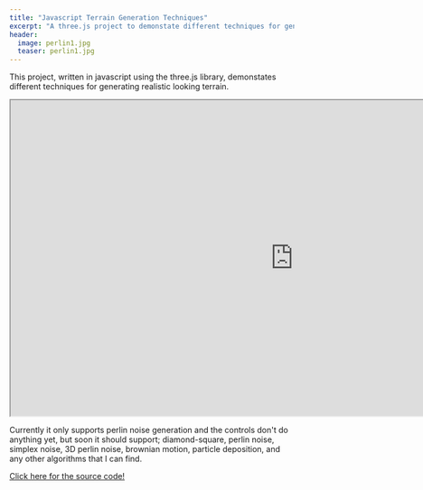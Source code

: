 ```yaml
---
title: "Javascript Terrain Generation Techniques"
excerpt: "A three.js project to demonstate different techniques for generating realistic terrain."
header:
  image: perlin1.jpg
  teaser: perlin1.jpg
---
```


This project, written in javascript using the three.js library, demonstates different techniques for generating realistic looking terrain. 

<iframe src="http://sammurphy.no-ip.info/demos/terrain/js/" marginwidth="0" marginheight="0" scrolling="no" height="560" width="1000"></iframe>

Currently it only supports perlin noise generation and the controls don't do anything yet, but soon it should support; diamond-square, perlin noise, simplex noise, 3D perlin noise, brownian motion, particle deposition, and any other algorithms that I can find.


[Click here for the source code!](https://github.com/SamMurphy/Javascript-Terrain-Generation)
